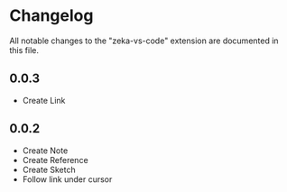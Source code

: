 # Changelog

All notable changes to the "zeka-vs-code" extension are documented in this file.

## 0.0.3

- Create Link

## 0.0.2

- Create Note
- Create Reference
- Create Sketch
- Follow link under cursor
